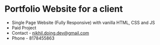 # Portfolio Website for a client
* Single Page Website (Fully Responsive) with vanilla HTML, CSS and JS
* Paid Project
* Contact - nikhil.doing.dev@gmail.com
* Phone - 8178455863

